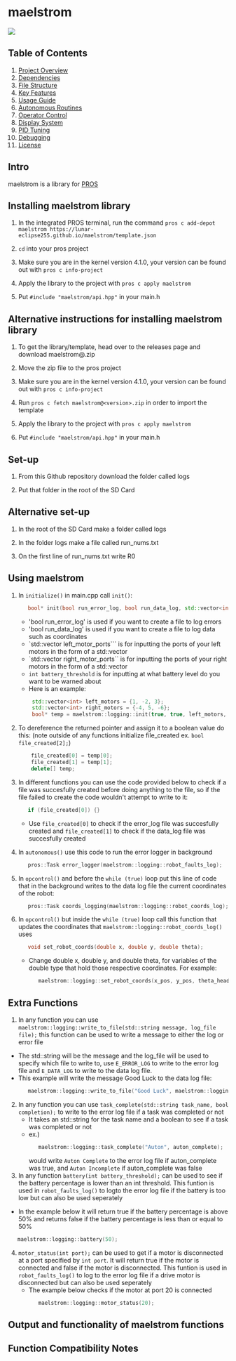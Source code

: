 # maelstrom

<img src="https://img.shields.io/badge/version-v0.4.6-blue?style=for-the-badge">

## Table of Contents
1. [Project Overview](#project-overview)
2. [Dependencies](#dependencies)
3. [File Structure](#file-structure)
4. [Key Features](#key-features)
5. [Usage Guide](#usage-guide)
6. [Autonomous Routines](#autonomous-routines)
7. [Operator Control](#operator-control)
8. [Display System](#display-system)
9. [PID Tuning](#pid-tuning)
10. [Debugging](#debugging)
11. [License](#license)

## Intro
maelstrom is a library for [PROS](https://pros.cs.purdue.edu/)

## Installing maelstrom library
1. In the integrated PROS terminal, run the command `pros c add-depot maelstrom https://lunar-eclipse255.github.io/maelstrom/template.json`

2.  `cd` into your pros project

3.  Make sure you are in the kernel version 4.1.0, your version can be found out with `pros c info-project` 

4. Apply the library to the project with `pros c apply maelstrom`

5. Put `#include "maelstrom/api.hpp"` in your main.h


## Alternative instructions for installing maelstrom library


1.  To get the library/template, head over to the releases page and download maelstrom@<version>.zip

2. Move the zip file to the pros project

3.  Make sure you are in the kernel version 4.1.0, your version can be found out with `pros c info-project` 

4. Run `pros c fetch maelstrom@<version>.zip` in order to import the template

5. Apply the library to the project with `pros c apply maelstrom`

6. Put `#include "maelstrom/api.hpp"` in your main.h


## Set-up

1. From this Github repository download the folder called logs

2. Put that folder in the root of the SD Card


## Alternative set-up

1. In the root of the SD Card make a folder called logs

2. In the folder logs make a file called run_nums.txt

3. On the first line of run_nums.txt write R0


## Using maelstrom
1. In `initialize()` in main.cpp call `init()`:
   ```cpp
      bool* init(bool run_error_log, bool run_data_log, std::vector<int> left_motor_ports, std::vector<int> right_motor_ports, int battery_threshold);
   ```
    * 'bool run_error_log' is used if you want to create a file to log errors
    * 'bool run_data_log' is used if you want to create a file to log data such as coordinates
    * `std::vector<int> left_motor_ports``` is for inputting the ports of your left motors in the form of a std::vector
    * `std::vector<int> right_motor_ports`` is for inputting the ports of your right motors in the form of a std::vector
    * `int battery_threshold` is for inputting at what battery level do you want to be warned about
    * Here is an example:
       ```cpp
        std::vector<int> left_motors = {1, -2, 3};
        std::vector<int> right_motors = {-4, 5, -6};
        bool* temp = maelstrom::logging::init(true, true, left_motors, right_motors, 50);
        ```

       
2. To dereference the returned pointer and assign it to a boolean value do this: (note outside of any functions initialize file_created ex. `bool file_created[2];`)
   ```cpp
       file_created[0] = temp[0];
       file_created[1] = temp[1];
       delete[] temp;
   ```

   
3. In different functions you can use the code provided below to check if a file was succesfully created before doing anything to the file, so if the file failed to create the code wouldn't attempt to write to it:
   ```cpp
      if (file_created[0]) {}
   ```
   * Use `file_created[0]` to check if the error_log file was succesfully created and `file_created[1]` to check if the data_log file was succesfully created

  
4. In `autonomous()` use this code to run the error logger in background
   ```cpp
      pros::Task error_logger(maelstrom::logging::robot_faults_log);
   ```


5. In `opcontrol()` and before the `while (true)` loop put this line of code that in the background writes to the data log file the current coordinates of the robot:
   ```cpp
      pros::Task coords_logging(maelstrom::logging::robot_coords_log);
   ```


6. In `opcontrol()` but inside the `while (true)` loop call this function that updates the coordinates that `maelstrom::logging::robot_coords_log()` uses
   ```cpp
      void set_robot_coords(double x, double y, double theta);
   ```
   * Change double x, double y, and double theta, for variables of the double type that hold those respective coordinates. For example:
     ```cpp
        maelstrom::logging::set_robot_coords(x_pos, y_pos, theta_heading);
     ```

     
## Extra Functions
1. In any function you can use `maelstrom::logging::write_to_file(std::string message, log_file file);` this function can be used to write a message to either the log or error file
  * The std::string will be the message and the log_file will be used to specify which file to write to, use `E_ERROR_LOG` to write to the error log file and `E_DATA_LOG` to write to the data log file.
  * This example will write the message Good Luck to the data log file:
       ```cpp
          maelstrom::logging::write_to_file("Good Luck", maelstrom::logging::E_DATA_LOG);
       ```
2. In any function you can use `task_complete(std::string task_name, bool completion);` to write to the error log file if a task was completed or not
   * It takes an std::string for the task name and a boolean to see if a task was completed or not
   * ex.)
       ```cpp
          maelstrom::logging::task_complete("Auton", auton_complete);
       ```
       would write `Auton Complete` to the error log file if auton_complete was true, and `Auton Incomplete` if auton_complete was false
3. In any function `battery(int battery_threshold);` can be used to see if the battery percentage is lower than an int threshold. This funtion is used in `robot_faults_log()` to logto the error log file if the battery is too low but can also be used seperately
  * In the example below it will return true if the battery percentage is above 50% and returns false if the battery percentage is less than or equal to 50%
   ```cpp
      maelstrom::logging::battery(50);
   ```
4. `motor_status(int port);` can be used to get if a motor is disconnected at a port specified by `int port`. It will return true if the motor is connected and false if the motor is disconnected. This funtion is used in `robot_faults_log()` to log to the error log file if a drive motor is disconnected but can also be used seperately
   * The example below checks if the motor at port 20 is connected
     ```cpp
        maelstrom::logging::motor_status(20);
     ```
## Output and functionality of maelstrom functions

## Function Compatibility Notes

